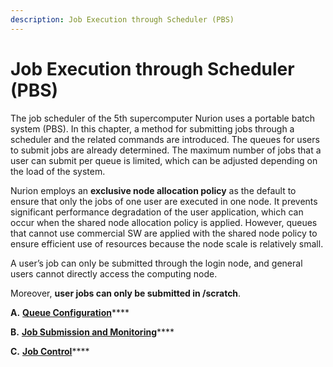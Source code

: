 ```yaml
---
description: Job Execution through Scheduler (PBS)
---
```


# Job Execution through Scheduler (PBS)

The job scheduler of the 5th supercomputer Nurion uses a portable batch system (PBS). In this chapter, a method for submitting jobs through a scheduler and the related commands are introduced. The queues for users to submit jobs are already determined. The maximum number of jobs that a user can submit per queue is limited, which can be adjusted depending on the load of the system.

&#x20;

Nurion employs an **exclusive node allocation policy** as the default to ensure that only the jobs of one user are executed in one node. It prevents significant performance degradation of the user application, which can occur when the shared node allocation policy is applied. However, queues that cannot use commercial SW are applied with the shared node policy to ensure efficient use of resources because the node scale is relatively small.

&#x20;

A user’s job can only be submitted through the login node, and general users cannot directly access the computing node.

&#x20;

Moreover, **user jobs can only be submitted in /scratch**.



**A.** [**Queue Configuration**](a.-queue-configuration.md)****

**B.** [**Job Submission and Monitoring**](b.-job-submission-and-monitoring.md)****

**C.** [**Job Control**](c.-job-control.md)****

